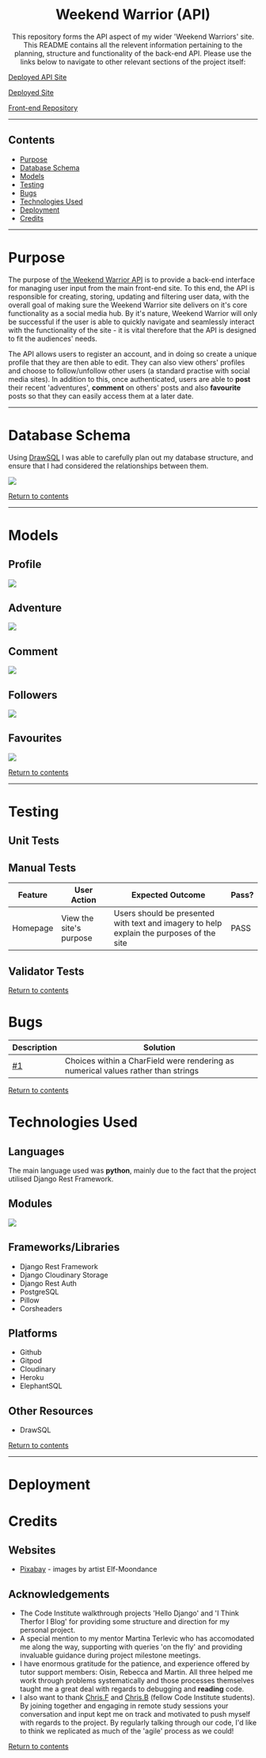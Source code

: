 <h1 align="center">Weekend Warrior (API)</h1>

<p align="center">This repository forms the API aspect of my wider 'Weekend Warriors' site. This README contains all the relevent information pertaining to the planning, structure and functionality of the back-end API. Please use the links below to navigate to other relevant sections of the project itself:<p>

[Deployed API Site](https://weekend-warrior-api.herokuapp.com)

[Deployed Site]()

[Front-end Repository]()

---
  
## Contents

*  [Purpose](#purpose)
*  [Database Schema](#database-schema)
*  [Models](#models)
*  [Testing](#testing)
*  [Bugs](#bugs)
*  [Technologies Used](#technologies-used)
*  [Deployment](#deployment)
*  [Credits](#credits)

---
  
# Purpose

The purpose of [the Weekend Warrior API](https://weekend-warrior-api.herokuapp.com) is to provide a back-end interface for managing user input from the main front-end site. To this end, the API is responsible for creating, storing, updating and filtering user data, with the overall goal of making sure the Weekend Warrior site delivers on it's core functionality as a social media hub. By it's nature, Weekend Warrior will only be successful if the user is able to quickly navigate and seamlessly interact with the functionality of the site - it is vital therefore that the API is designed to fit the audiences' needs.
  
The API allows users to register an account, and in doing so create a unique profile that they are then able to edit. They can also view others' profiles and choose to follow/unfollow other users (a standard practise with social media sites). In addition to this, once authenticated, users are able to **post** their recent 'adventures', **comment** on others' posts and also **favourite** posts so that they can easily access them at a later date.

---
  
# Database Schema 

Using [DrawSQL](https://drawsql.app/) I was able to carefully plan out my database structure, and ensure that I had considered the relationships between them. 
  
![](assets/database_schema.png)


[Return to contents](#contents)
  
---

# Models

## Profile

![](assets/drf_profiles.png)

## Adventure

![](assets/drf_adventures.png)

## Comment

![](assets/drf_comments.png)

## Followers
  
![](assets/drf_followers.png)

## Favourites
  
![](assets/drf_favourites.png)
  
  
[Return to contents](#contents)

---

# Testing

## Unit Tests

## Manual Tests

| Feature | User Action| Expected Outcome | Pass? |
| ----- | -------- | ------- | ------- |
| Homepage | View the site's purpose | Users should be presented with text and imagery to help explain the purposes of the site | PASS |

## Validator Tests

[Return to contents](#contents)




# Bugs

| Description | Solution |
| ----- | ------- |
| [#1](https://github.com/NickdevC/Home-Learning-Hub/issues/21#issue-1574485639) | Choices within a CharField were rendering as numerical values rather than strings |


[Return to contents](#contents)




# Technologies Used 

## Languages
  
The main language used was **python**, mainly due to the fact that the project utilised Django Rest Framework. 

## Modules
  
![](assets/modules_list.png)

## Frameworks/Libraries
  
- Django Rest Framework
- Django Cloudinary Storage
- Django Rest Auth
- PostgreSQL
- Pillow
- Corsheaders

## Platforms
  
- Github
- Gitpod
- Cloudinary
- Heroku
- ElephantSQL

## Other Resources
  
- DrawSQL

[Return to contents](#contents)

---

# Deployment




# Credits

## Websites

* [Pixabay](https://pixabay.com/users/elf-moondance-19728901/) - images by artist Elf-Moondance


## Acknowledgements

* The Code Institute walkthrough projects 'Hello Django' and 'I Think Therfor I Blog' for providing some structure and direction for my personal project.
* A special mention to my mentor Martina Terlevic who has accomodated me along the way, supporting with queries 'on the fly' and providing invaluable guidance during project milestone meetings. 
* I have enormous gratitude for the patience, and experience offered by tutor support members: Oisin, Rebecca and Martin. All three helped me work through problems systematically and those processes themselves taught me a great deal with regards to debugging and **reading** code.
* I also want to thank [Chris.F](https://github.com/Chrisfaherty) and [Chris.B](https://github.com/Christoph33one) (fellow Code Institute students). By joining together and engaging in remote study sessions your conversation and input kept me on track and motivated to push myself with regards to the project. By regularly talking through our code, I'd like to think we replicated as much of the 'agile' process as we could!


[Return to contents](#contents)
